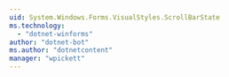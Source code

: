 ```yaml
---
uid: System.Windows.Forms.VisualStyles.ScrollBarState
ms.technology: 
  - "dotnet-winforms"
author: "dotnet-bot"
ms.author: "dotnetcontent"
manager: "wpickett"
---
```

